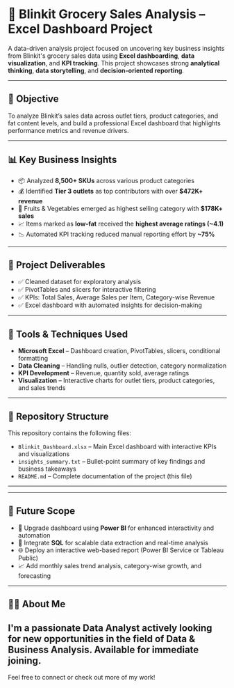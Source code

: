 # 🛒 Blinkit Grocery Sales Analysis – Excel Dashboard Project

A data-driven analysis project focused on uncovering key business insights from Blinkit's grocery sales data using **Excel dashboarding**, **data visualization**, and **KPI tracking**. This project showcases strong **analytical thinking**, **data storytelling**, and **decision-oriented reporting**.

---

## 📌 Objective

To analyze Blinkit’s sales data across outlet tiers, product categories, and fat content levels, and build a professional Excel dashboard that highlights performance metrics and revenue drivers.

---

## 📊 Key Business Insights

- 📦 Analyzed **8,500+ SKUs** across various product categories
- 💰 Identified **Tier 3 outlets** as top contributors with over **\$472K+ revenue**
- 🥦 Fruits & Vegetables emerged as highest selling category with **\$178K+ sales**
- 📈 Items marked as **low-fat** received the **highest average ratings (~4.1)**
- 📉 Automated KPI tracking reduced manual reporting effort by **~75%**

---

## 📁 Project Deliverables

- ✅ Cleaned dataset for exploratory analysis
- ✅ PivotTables and slicers for interactive filtering
- ✅ KPIs: Total Sales, Average Sales per Item, Category-wise Revenue
- ✅ Excel dashboard with automated insights for decision-making

---

## 🧰 Tools & Techniques Used

- **Microsoft Excel** – Dashboard creation, PivotTables, slicers, conditional formatting
- **Data Cleaning** – Handling nulls, outlier detection, category normalization
- **KPI Development** – Revenue, quantity sold, average ratings
- **Visualization** – Interactive charts for outlet tiers, product categories, and sales trends

---

## 📎 Repository Structure
This repository contains the following files:
- `Blinkit_Dashboard.xlsx` – Main Excel dashboard with interactive KPIs and visualizations  
- `insights_summary.txt` – Bullet-point summary of key findings and business takeaways  
- `README.md` – Complete documentation of the project (this file)

---
---

## 🚀 Future Scope

- 🔄 Upgrade dashboard using **Power BI** for enhanced interactivity and automation
- 🧮 Integrate **SQL** for scalable data extraction and real-time analysis
- 🌐 Deploy an interactive web-based report (Power BI Service or Tableau Public)
- 📈 Add monthly sales trend analysis, category-wise growth, and forecasting

---

## 👩‍💻 About Me

I'm a passionate **Data Analyst** actively looking for new opportunities in the field of **Data & Business Analysis**. Available for **immediate joining**.
---

Feel free to connect or check out more of my work!




